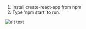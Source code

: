 1. Install create-react-app from npm
2. Type 'npm start' to run.

![alt text](https://github.com/manlaig/weather_forecast/blob/master/public/images/WeatherAppPhoto.png)
